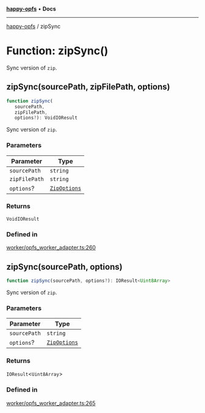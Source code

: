 [**happy-opfs**](../README.md) • **Docs**

***

[happy-opfs](../README.md) / zipSync

# Function: zipSync()

Sync version of `zip`.

## zipSync(sourcePath, zipFilePath, options)

```ts
function zipSync(
   sourcePath, 
   zipFilePath, 
   options?): VoidIOResult
```

Sync version of `zip`.

### Parameters

| Parameter | Type |
| ------ | ------ |
| `sourcePath` | `string` |
| `zipFilePath` | `string` |
| `options`? | [`ZipOptions`](../interfaces/ZipOptions.md) |

### Returns

`VoidIOResult`

### Defined in

[worker/opfs\_worker\_adapter.ts:260](https://github.com/JiangJie/happy-opfs/blob/7bfec3b71684ddcf0fe3092672c66c9664776bcc/src/worker/opfs_worker_adapter.ts#L260)

## zipSync(sourcePath, options)

```ts
function zipSync(sourcePath, options?): IOResult<Uint8Array>
```

Sync version of `zip`.

### Parameters

| Parameter | Type |
| ------ | ------ |
| `sourcePath` | `string` |
| `options`? | [`ZipOptions`](../interfaces/ZipOptions.md) |

### Returns

`IOResult`\<`Uint8Array`\>

### Defined in

[worker/opfs\_worker\_adapter.ts:265](https://github.com/JiangJie/happy-opfs/blob/7bfec3b71684ddcf0fe3092672c66c9664776bcc/src/worker/opfs_worker_adapter.ts#L265)
